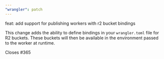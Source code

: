 ```yaml
---
"wrangler": patch
---
```


feat: add support for publishing workers with r2 bucket bindings

This change adds the ability to define bindings in your `wrangler.toml` file
for R2 buckets. These buckets will then be available in the environment
passed to the worker at runtime.

Closes #365
